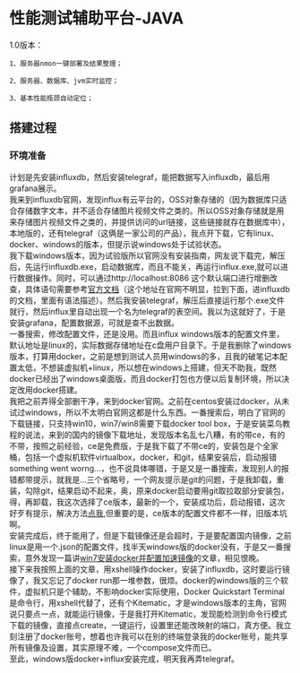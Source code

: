 # 性能测试辅助平台-JAVA

  1.0版本：

    1、服务器nmon一键部署及结果整理；
  
    2、服务器、数据库、jvm实时监控；
  
    3、基本性能瓶颈自动定位；

## 搭建过程
### 环境准备
计划是先安装influxdb，然后安装telegraf，能把数据写入influxdb，最后用grafana展示。<br>
我来到influxdb官网，发现influx有云平台的，OSS对象存储的（因为数据库只适合存储数字文本，并不适合存储图片视频文件之类的。所以OSS对象存储就是用来存储图片视频文件之类的，并提供访问的url链接，这些链接就存在数据库中），本地版的，还有telegraf（这俩是一家公司的产品），我点开下载，它有linux、docker、windows的版本，但提示说windows处于试验状态。<br>
我下载windows版本，因为试验版所以官网没有安装指南，网友说下载完，解压后，先运行influxdb.exe，启动数据库，而且不能关，再运行influx.exe,就可以进行数据操作。同时，可以通过http://localhost:8086 这个默认端口进行增删改查，具体语句需要参考<a href="https://docs.influxdata.com/" target="_blank">官方文档</a>（这个地址在官网不明显，拉到下面，进influxdb的文档，里面有语法描述）。然后我安装telegraf，解压后直接运行那个.exe文件就行，然后influx里自动出现一个名为telegraf的表空间。我以为这就好了，于是安装grafana，配置数据源，可就是查不出数据。<br>
一番搜索，修改配置文件，还是没用。而且influx windows版本的配置文件里，默认地址是linux的，实际数据存储地址在c盘用户目录下。于是我删除了windows版本，打算用docker，之前是想到测试人员用windows的多，且我的破笔记本配置太低，不想装虚拟机+linux，所以想在windows上搭建，但天不助我，既然docker已经出了windows桌面版，而且docker打包也方便以后复制环境，所以决定改用docker搭建。<br>
我把之前弄得全部删干净，来到docker官网。之前在centos安装过docker，从未试过windows，所以不太明白官网这都是什么东西。一番搜索后，明白了官网的下载链接，只支持win10，win7/win8需要下载docker tool box，于是安装菜鸟教程的说法，来到的国内的镜像下载地址，发现版本名乱七八糟，有的带ce，有的不带，按照之前经验，ce是免费版，于是我下载了不带ce的，安装包是个全家桶，包括一个虚拟机软件virtualbox，docker，和git，结果安装后，启动报错something went worng...，也不说具体哪错，于是又是一番搜索，发现别人的报错都带提示，就我是...三个省略号，一个网友提示是git的问题，于是我卸载，重装，勾除git，结果启动不起来，奥，原来docker启动要用git取拉取部分安装包，得，再卸载，我这次选择了ce版本，最新的一个，安装成功后，启动报错，这次好歹有提示，解决方法<a href="https://blog.csdn.net/G____G/article/details/95484458" target="_blank">点我</a>,但重要的是，ce版本的配置文件都不一样，旧版本坑啊。<br>
安装完成后，终于能用了，但是下载镜像还是会超时，于是要配置国内镜像，之前linux是用一个.json的配置文件，找半天windows版的docker没有，于是又一番搜索，意外发现一篇讲<a href="https://blog.csdn.net/galen2016/article/details/89219199" target="_blank">win7安装docker并配置加速镜像</a>的文章，相见恨晚。<br>
接下来我按照上面的文章，用xshell操作docker，安装了influxdb，这时要运行镜像了，我又忘记了docker run那一堆参数，很烦。docker的windows版的三个软件，虚拟机只是个辅助，不影响docker实际使用，Docker Quickstart Terminal是命令行，用xshell代替了，还有个Kitematic，才是windows版本的主角，官网说只要点一点，就能运行镜像，于是我打开Kitematic，发现能检测到命令行模式下载的镜像，直接点create，一键运行，设置里还能改映射的端口，真方便。我立刻注册了docker账号，想着也许我可以在别的终端登录我的docker账号，能共享所有镜像及设置，其实原理不难，一个compose文件而已。<br>
至此，windows版docker+influx安装完成，明天我再弄telegraf。

